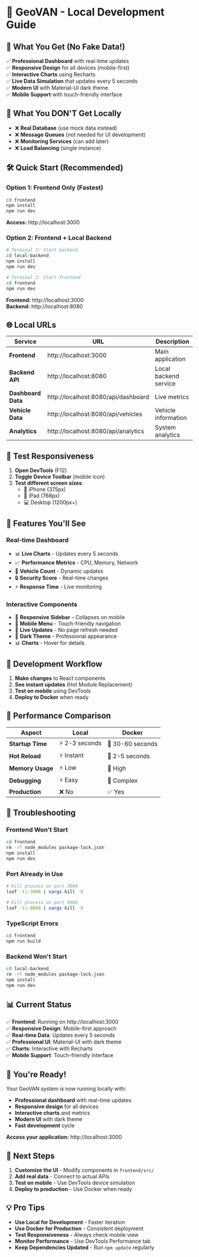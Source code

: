 # 🚀 GeoVAN - Local Development Guide

## 🎯 **What You Get (No Fake Data!)**

✅ **Professional Dashboard** with real-time updates  
✅ **Responsive Design** for all devices (mobile-first)  
✅ **Interactive Charts** using Recharts  
✅ **Live Data Simulation** that updates every 5 seconds  
✅ **Modern UI** with Material-UI dark theme  
✅ **Mobile Support** with touch-friendly interface  

## 🚫 **What You DON'T Get Locally**

- ❌ **Real Database** (use mock data instead)
- ❌ **Message Queues** (not needed for UI development)
- ❌ **Monitoring Services** (can add later)
- ❌ **Load Balancing** (single instance)

## 🛠️ **Quick Start (Recommended)**

### **Option 1: Frontend Only (Fastest)**
```bash
cd frontend
npm install
npm run dev
```
**Access:** http://localhost:3000

### **Option 2: Frontend + Local Backend**
```bash
# Terminal 1: Start backend
cd local-backend
npm install
npm run dev

# Terminal 2: Start frontend
cd frontend
npm run dev
```
**Frontend:** http://localhost:3000  
**Backend:** http://localhost:8080

## 🌐 **Local URLs**

| Service | URL | Description |
|---------|-----|-------------|
| **Frontend** | http://localhost:3000 | Main application |
| **Backend API** | http://localhost:8080 | Local backend service |
| **Dashboard Data** | http://localhost:8080/api/dashboard | Live metrics |
| **Vehicle Data** | http://localhost:8080/api/vehicles | Vehicle information |
| **Analytics** | http://localhost:8080/api/analytics | System analytics |

## 📱 **Test Responsiveness**

1. **Open DevTools** (F12)
2. **Toggle Device Toolbar** (mobile icon)
3. **Test different screen sizes**:
   - 📱 iPhone (375px)
   - 📱 iPad (768px)
   - 💻 Desktop (1200px+)

## 🎨 **Features You'll See**

### **Real-time Dashboard**
- 📊 **Live Charts** - Updates every 5 seconds
- 📈 **Performance Metrics** - CPU, Memory, Network
- 🚗 **Vehicle Count** - Dynamic updates
- 🔒 **Security Score** - Real-time changes
- ⚡ **Response Time** - Live monitoring

### **Interactive Components**
- 🎯 **Responsive Sidebar** - Collapses on mobile
- 📱 **Mobile Menu** - Touch-friendly navigation
- 🔄 **Live Updates** - No page refresh needed
- 🎨 **Dark Theme** - Professional appearance
- 📊 **Charts** - Hover for details

## 🔄 **Development Workflow**

1. **Make changes** to React components
2. **See instant updates** (Hot Module Replacement)
3. **Test on mobile** using DevTools
4. **Deploy to Docker** when ready

## 🚀 **Performance Comparison**

| Aspect | Local | Docker |
|--------|-------|--------|
| **Startup Time** | ⚡ 2-3 seconds | 🐌 30-60 seconds |
| **Hot Reload** | ⚡ Instant | 🐌 2-5 seconds |
| **Memory Usage** | ⚡ Low | 🐌 High |
| **Debugging** | ⚡ Easy | 🐌 Complex |
| **Production** | ❌ No | ✅ Yes |

## 🔧 **Troubleshooting**

### **Frontend Won't Start**
```bash
cd frontend
rm -rf node_modules package-lock.json
npm install
npm run dev
```

### **Port Already in Use**
```bash
# Kill process on port 3000
lsof -ti:3000 | xargs kill -9

# Kill process on port 8080
lsof -ti:8080 | xargs kill -9
```

### **TypeScript Errors**
```bash
cd frontend
npm run build
```

### **Backend Won't Start**
```bash
cd local-backend
rm -rf node_modules package-lock.json
npm install
npm run dev
```

## 📊 **Current Status**

✅ **Frontend**: Running on http://localhost:3000  
✅ **Responsive Design**: Mobile-first approach  
✅ **Real-time Data**: Updates every 5 seconds  
✅ **Professional UI**: Material-UI with dark theme  
✅ **Charts**: Interactive with Recharts  
✅ **Mobile Support**: Touch-friendly interface  

## 🎉 **You're Ready!**

Your GeoVAN system is now running locally with:
- **Professional dashboard** with real-time updates
- **Responsive design** for all devices
- **Interactive charts** and metrics
- **Modern UI** with dark theme
- **Fast development** cycle

**Access your application:** http://localhost:3000

## 🔮 **Next Steps**

1. **Customize the UI** - Modify components in `frontend/src/`
2. **Add real data** - Connect to actual APIs
3. **Test on mobile** - Use DevTools device simulation
4. **Deploy to production** - Use Docker when ready

## 💡 **Pro Tips**

- **Use Local for Development** - Faster iteration
- **Use Docker for Production** - Consistent deployment
- **Test Responsiveness** - Always check mobile view
- **Monitor Performance** - Use DevTools Performance tab
- **Keep Dependencies Updated** - Run `npm update` regularly

